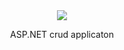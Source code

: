 <div align="center">
  <img src="https://i.giphy.com/media/v1.Y2lkPTc5MGI3NjExMnpmam0yZHc5dWQ1MjlkZXllNGltcHNkaGU0NW5xeDlqdW5oZWxlZiZlcD12MV9pbnRlcm5hbF9naWZfYnlfaWQmY3Q9Zw/xT0xeQ0WxojuK5ixPy/giphy.gif"/>
  <p>ASP.NET crud applicaton</p>
</div>
